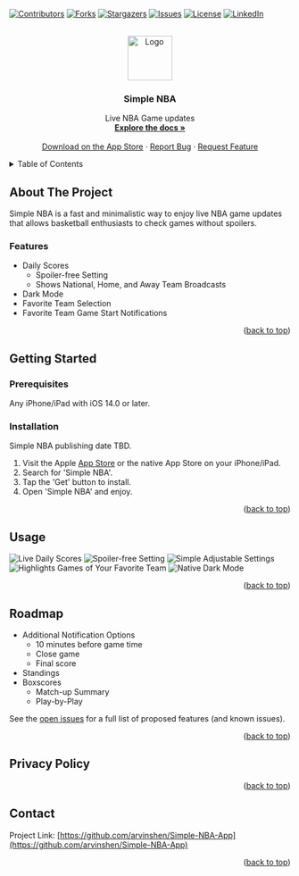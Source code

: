 <div id="top"></div>

<!-- PROJECT SHIELDS -->
<!--
*** I'm using markdown "reference style" links for readability.
*** Reference links are enclosed in brackets [ ] instead of parentheses ( ).
*** See the bottom of this document for the declaration of the reference variables
*** for contributors-url, forks-url, etc. This is an optional, concise syntax you may use.
*** https://www.markdownguide.org/basic-syntax/#reference-style-links
-->
[![Contributors][contributors-shield]][contributors-url]
[![Forks][forks-shield]][forks-url]
[![Stargazers][stars-shield]][stars-url]
[![Issues][issues-shield]][issues-url]
[![License][license-shield]][license-url]
[![LinkedIn][linkedin-shield]][linkedin-url]



<!-- PROJECT LOGO -->
<br />
<div align="center">
  <a href="https://github.com/arvinshen/Simple-NBA-App">
    <img src="assets/simple_nba_logo_dark_1024.png" alt="Logo" width="80" height="80">
  </a>

<h3 align="center">Simple NBA</h3>

  <p align="center">
    Live NBA Game updates
    <br />
    <a href="https://github.com/arvinshen/Simple-NBA-App"><strong>Explore the docs »</strong></a>
    <br />
    <br />
    <a href="https://github.com/arvinshen/Simple-NBA-App">Download on the App Store</a>
    ·
    <a href="https://github.com/arvinshen/Simple-NBA-App/issues">Report Bug</a>
    ·
    <a href="https://github.com/arvinshen/Simple-NBA-App/issues">Request Feature</a>
  </p>
</div>



<!-- TABLE OF CONTENTS -->
<details>
  <summary>Table of Contents</summary>
  <ol>
    <li>
      <a href="#about-the-project">About The Project</a>
      <ul>
        <li><a href="#features">Features</a></li>
      </ul>
    </li>
    <li>
      <a href="#getting-started">Getting Started</a>
      <ul>
        <li><a href="#prerequisites">Prerequisites</a></li>
        <li><a href="#installation">Installation</a></li>
      </ul>
    </li>
    <li><a href="#usage">Usage</a></li>
    <li><a href="#roadmap">Roadmap</a></li>
    <li><a href="#Privacy Policy">Privacy Policy</a></li>
    <li><a href="#contact">Contact</a></li>
  </ol>
</details>



<!-- ABOUT THE PROJECT -->
## About The Project

Simple NBA is a fast and minimalistic way to enjoy live NBA game updates that allows basketball enthusiasts to check games without spoilers.

### Features

- Daily Scores
    - Spoiler-free Setting
    - Shows National, Home, and Away Team Broadcasts
- Dark Mode
- Favorite Team Selection
- Favorite Team Game Start Notifications

<p align="right">(<a href="#top">back to top</a>)</p>



<!-- GETTING STARTED -->
## Getting Started

### Prerequisites

Any iPhone/iPad with iOS 14.0 or later.

### Installation

Simple NBA publishing date TBD.
1. Visit the Apple [App Store](https://apple.com/app-store/) or the native App Store on your iPhone/iPad.
2. Search for 'Simple NBA'.
3. Tap the 'Get' button to install.
4. Open 'Simple NBA' and enjoy.

<p align="right">(<a href="#top">back to top</a>)</p>



<!-- USAGE EXAMPLES -->
## Usage
![Live Daily Scores][iphone-screenshot1]
![Spoiler-free Setting][iphone-screenshot2]
![Simple Adjustable Settings][iphone-screenshot3]
![Highlights Games of Your Favorite Team][iphone-screenshot4]
![Native Dark Mode][iphone-screenshot5]



<p align="right">(<a href="#top">back to top</a>)</p>



<!-- ROADMAP -->
## Roadmap

- Additional Notification Options
    - 10 minutes before game time
    - Close game
    - Final score
- Standings
- Boxscores
    - Match-up Summary
    - Play-by-Play

See the [open issues](https://github.com/arvinshen/Simple-NBA-App/issues) for a full list of proposed features (and known issues).

<p align="right">(<a href="#top">back to top</a>)</p>



<!-- Privacy Policy -->
## Privacy Policy



<p align="right">(<a href="#top">back to top</a>)</p>



<!-- CONTACT -->
## Contact

Project Link: [https://github.com/arvinshen/Simple-NBA-App](https://github.com/arvinshen/Simple-NBA-App)

<p align="right">(<a href="#top">back to top</a>)</p>



<!-- MARKDOWN LINKS & IMAGES -->
<!-- https://www.markdownguide.org/basic-syntax/#reference-style-links -->
[contributors-shield]: https://img.shields.io/github/contributors/arvinshen/Simple-NBA-App.svg?style=for-the-badge
[contributors-url]: https://github.com/arvinshen/Simple-NBA-App/graphs/contributors
[forks-shield]: https://img.shields.io/github/forks/arvinshen/Simple-NBA-App.svg?style=for-the-badge
[forks-url]: https://github.com/arvinshen/Simple-NBA-App/network/members
[stars-shield]: https://img.shields.io/github/stars/arvinshen/Simple-NBA-App.svg?style=for-the-badge
[stars-url]: https://github.com/arvinshen/Simple-NBA-App/stargazers
[issues-shield]: https://img.shields.io/github/issues/arvinshen/Simple-NBA-App.svg?style=for-the-badge
[issues-url]: https://github.com/arvinshen/Simple-NBA-App/issues
[license-shield]: https://img.shields.io/github/license/arvinshen/Simple-NBA-App.svg?style=for-the-badge
[license-url]: https://github.com/arvinshen/Simple-NBA-App/blob/main/LICENSE.txt
[linkedin-shield]: https://img.shields.io/badge/-LinkedIn-black.svg?style=for-the-badge&logo=linkedin&colorB=555
[linkedin-url]: https://linkedin.com/in/arvin-shen
[privacy-url]: https://github.com/arvinshen/Simple-NBA-App/blob/main/simple-nba-privacy-policy.html
[iphone-recording1]: assets/Simulator-Screen-Recording-iPhone13-2022-02-05-at-18.40.29.gif
[iphone-recording2]: assets/Simulator-Screen-Recording-iPhone13-2022-02-05-at-18.46.19.gif
[iphone-recording3]: assets/Simulator-Screen-Recording-iPhone13-2022-02-05-at-19.33.34.gif
[iphone-screenshot1]: assets/iphone-image1.png
[iphone-screenshot2]: assets/iphone-image2.png
[iphone-screenshot3]: assets/iphone-image3.png
[iphone-screenshot4]: assets/iphone-image4.png
[iphone-screenshot5]: assets/iphone-image5.png
